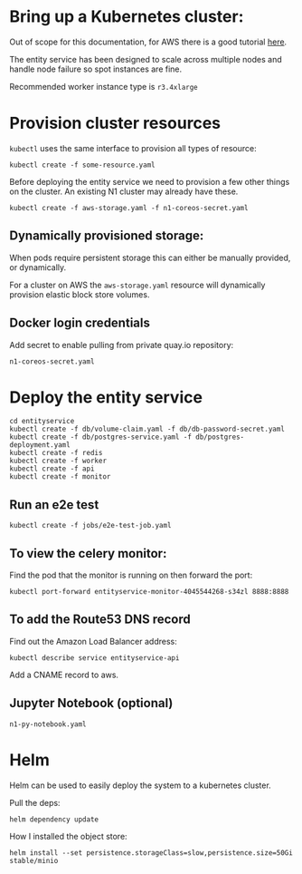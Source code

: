 

# Bring up a Kubernetes cluster:

Out of scope for this documentation, for AWS there is a good
tutorial [here](https://github.com/coreos/kube-aws).

The entity service has been designed to scale across multiple nodes and
handle node failure so spot instances are fine.

Recommended worker instance type is `r3.4xlarge`

# Provision cluster resources

`kubectl` uses the same interface to provision all types of resource:

    kubectl create -f some-resource.yaml

Before deploying the entity service we need to provision a few other
things on the cluster. An existing N1 cluster may already have these.

    kubectl create -f aws-storage.yaml -f n1-coreos-secret.yaml


## Dynamically provisioned storage:

When pods require persistent storage this can either be manually provided,
or dynamically.

For a cluster on AWS the `aws-storage.yaml` resource will dynamically
provision elastic block store volumes.

## Docker login credentials

Add secret to enable pulling from private quay.io repository:

`n1-coreos-secret.yaml`


# Deploy the entity service

    cd entityservice
    kubectl create -f db/volume-claim.yaml -f db/db-password-secret.yaml
    kubectl create -f db/postgres-service.yaml -f db/postgres-deployment.yaml
    kubectl create -f redis
    kubectl create -f worker
    kubectl create -f api
    kubectl create -f monitor


## Run an e2e test

    kubectl create -f jobs/e2e-test-job.yaml

## To view the celery monitor:

Find the pod that the monitor is running on then forward the port:

    kubectl port-forward entityservice-monitor-4045544268-s34zl 8888:8888

## To add the Route53 DNS record

Find out the Amazon Load Balancer address:

    kubectl describe service entityservice-api

Add a CNAME record to aws.

## Jupyter Notebook (optional)

`n1-py-notebook.yaml`


# Helm

Helm can be used to easily deploy the system to a kubernetes cluster.

Pull the deps:
    
    helm dependency update


How I installed the object store:

    helm install --set persistence.storageClass=slow,persistence.size=50Gi stable/minio


